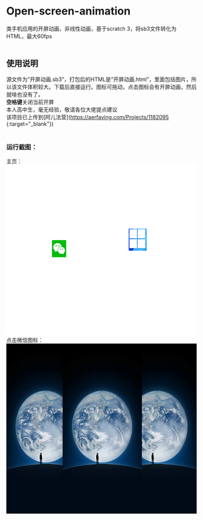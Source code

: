 # Open-screen-animation
类手机应用的开屏动画，非线性动画，基于scratch 3，将sb3文件转化为HTML，最大60fps
<br><br>

## 使用说明 
源文件为“开屏动画.sb3”，打包后的HTML是“开屏动画.html”，里面包括图片，所以该文件体积较大。下载后直接运行。图标可拖动，点击图标会有开屏动画，然后就啥也没有了。 <br>
**空格键**关闭当前开屏 <br>
本人高中生，毫无经验，敬请各位大佬提点建议 <br>
该项目已上传到[阿儿法营](https://aerfaying.com/Projects/1182095 {:target="_blank"})
<br><br>

### 运行截图：<br>
主页：<br>
<img src="https://github.com/crazyphysics/Open-screen-animation/blob/main/images/1.png" width="600" height="450" />  <br>
点击微信图标： <br>
<img src="https://github.com/crazyphysics/Open-screen-animation/blob/main/images/2.png" width="600" height="450" />  <br>
